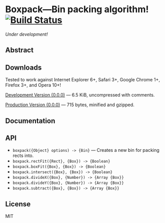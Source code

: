# Boxpack—Bin packing algorithm! [![Build Status](https://secure.travis-ci.org/munro/boxpack.png?branch=master)](http://travis-ci.org/munro/boxpack)

*Under development!*

## Abstract

## Downloads

Tested to work against Internet Explorer 6+, Safari 3+, Google Chrome 1+, Firefox 3+, and Opera 10+!

[Development Version (0.0.0)](https://raw.github.com/munro/boxpack/master/boxpack.js) — 6.5 KiB, uncompressed with comments.

[Production Version (0.0.0)](https://raw.github.com/munro/boxpack/master/boxpack.min.js) — 715 bytes, minified and gzipped.

## Documentation

## API
* `boxpack({Object} options) -> {Bin}` — Creates a new bin for packing rects into.
* `boxpack.rectFit({Rect}, {Box}) -> {Boolean}`
* `boxpack.boxFit({Box}, {Box}) -> {Boolean}`
* `boxpack.intersect({Box}, {Box}) -> {Boolean}`
* `boxpack.divideX({Box}, {Number}) -> {Array {Box}}`
* `boxpack.divideY({Box}, {Number}) -> {Array {Box}}`
* `boxpack.subtract({Box}, {Box}) -> {Array {Box}}`

## License

MIT
